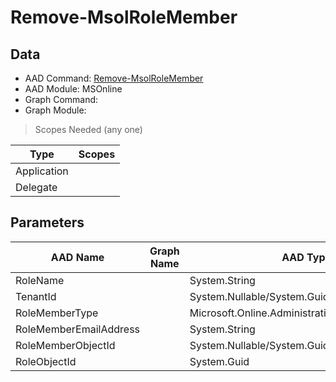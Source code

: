# Remove-MsolRoleMember

> 

## Data

+ AAD Command: [Remove-MsolRoleMember](https://docs.microsoft.com/en-us/powershell/module/MSOnline/Remove-MsolRoleMember)
+ AAD Module: MSOnline
+ Graph Command: []()
+ Graph Module: 

> Scopes Needed (any one)

|Type|Scopes|
|---|---|
|Application||
|Delegate||

## Parameters

|AAD Name|Graph Name|AAD Type|Graph Type|Infos|
|---|---|---|---|---|
|RoleName||System.String|||
|TenantId||System.Nullable/System.Guid|||
|RoleMemberType||Microsoft.Online.Administration.RoleMemberType|||
|RoleMemberEmailAddress||System.String|||
|RoleMemberObjectId||System.Nullable/System.Guid|||
|RoleObjectId||System.Guid|||

